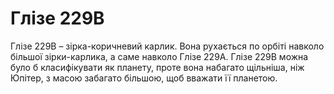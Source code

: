 # Глізе 229B

Глізе 229B – зірка-коричневий карлик. Вона рухається по орбіті навколо більшої
зірки-карлика, а саме навколо Глізе 229A. Глізе 229B можна було б класифікувати
як планету, проте вона набагато щільніша, ніж Юпітер, з масою забагато більшою,
щоб вважати її планетою.
